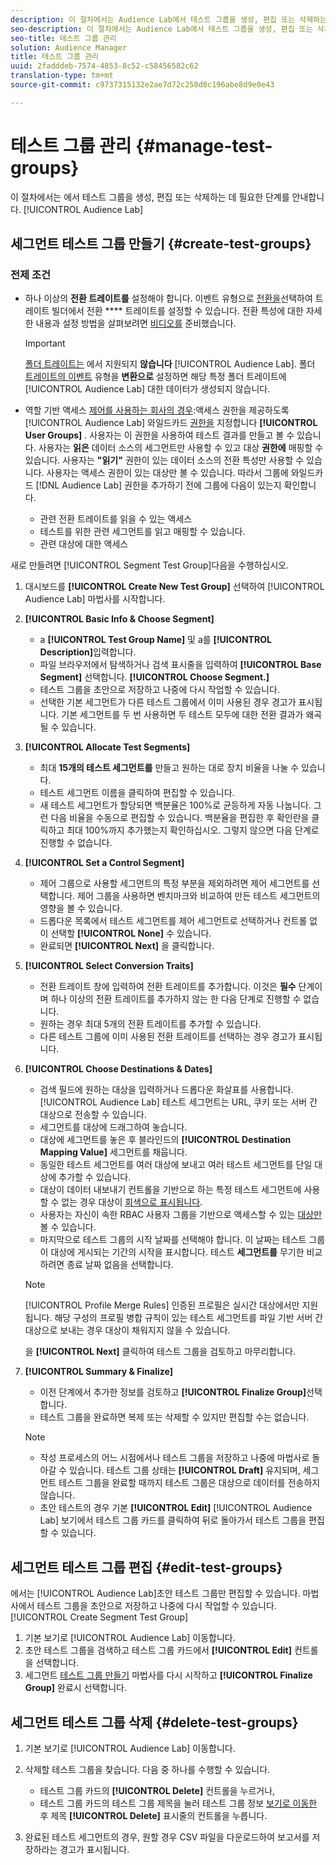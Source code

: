 ```yaml
---
description: 이 절차에서는 Audience Lab에서 테스트 그룹을 생성, 편집 또는 삭제하는 데 필요한 단계를 안내합니다
seo-description: 이 절차에서는 Audience Lab에서 테스트 그룹을 생성, 편집 또는 삭제하는 데 필요한 단계를 안내합니다
seo-title: 테스트 그룹 관리
solution: Audience Manager
title: 테스트 그룹 관리
uuid: 2fadddeb-7574-4853-8c52-c58456582c62
translation-type: tm+mt
source-git-commit: c9737315132e2ae7d72c250d8c196abe8d9e0e43

---
```



# 테스트 그룹 관리 {#manage-test-groups}

이 절차에서는 에서 테스트 그룹을 생성, 편집 또는 삭제하는 데 필요한 단계를 안내합니다. [!UICONTROL Audience Lab]

## 세그먼트 테스트 그룹 만들기 {#create-test-groups}

### 전제 조건

<!-- create-test-group.xml -->

* 하나 이상의 **전환 트레이트를** 설정해야 합니다. 이벤트 유형으로 [전환을](../../features/traits/create-onboarded-rule-based-traits.md)선택하여 트레이트 빌더에서 전환 **** 트레이트를 설정할 수 있습니다. 전환 특성에 대한 자세한 내용과 설정 방법을 살펴보려면 [비디오를](https://helpx.adobe.com/audience-manager/kt/using/creating-conversion-traits-feature-video-use.html) 준비했습니다.

   >[!IMPORTANT]
   >
   >[폴더 트레이트는](../../features/traits/about-folder-traits.md) 에서 지원되지 **않습니다** [!UICONTROL Audience Lab]. 폴더 [트레이트의 이벤트](../../features/traits/create-onboarded-rule-based-traits.md) 유형을 **변환으로** 설정하면 해당 특정 폴더 트레이트에 [!UICONTROL Audience Lab] 대한 데이터가 생성되지 않습니다.

* 역할 기반 액세스 [제어를 사용하는 회사의 경우](../../features/administration/administration-overview.md):액세스 권한을 제공하도록 [!UICONTROL Audience Lab] 와일드카드 [권한을](../../features/administration/administration-overview.md#wild-card-permissions) 지정합니다 **[!UICONTROL User Groups]** . 사용자는 이 권한을 사용하여 테스트 결과를 만들고 볼 수 있습니다. 사용자는 **읽은** 데이터 소스의 세그먼트만 사용할 수 있고 대상 **권한에** 매핑할 수 있습니다. 사용자는 **"읽기"** 권한이 있는 데이터 소스의 전환 특성만 사용할 수 있습니다. 사용자는 액세스 권한이 있는 대상만 볼 수 있습니다. 따라서 그룹에 와일드카드 [!DNL Audience Lab] 권한을 추가하기 전에 그룹에 다음이 있는지 확인합니다.
   * 관련 전환 트레이트를 읽을 수 있는 액세스
   * 테스트를 위한 관련 세그먼트를 읽고 매핑할 수 있습니다.
   * 관련 대상에 대한 액세스

새로 만들려면 [!UICONTROL Segment Test Group]다음을 수행하십시오.

1. 대시보드를 **[!UICONTROL Create New Test Group]** 선택하여 [!UICONTROL Audience Lab] 마법사를 시작합니다.
1. **[!UICONTROL Basic Info & Choose Segment]**

   * a **[!UICONTROL Test Group Name]** 및 a를 **[!UICONTROL Description]**&#x200B;입력합니다.
   * 파일 브라우저에서 탐색하거나 검색 표시줄을 입력하여 **[!UICONTROL Base Segment]** 선택합니다. **[!UICONTROL Choose Segment.]**
   * 테스트 그룹을 초안으로 저장하고 나중에 다시 작업할 수 있습니다.
   * 선택한 기본 세그먼트가 다른 테스트 그룹에서 이미 사용된 경우 경고가 표시됩니다. 기본 세그먼트를 두 번 사용하면 두 테스트 모두에 대한 전환 결과가 왜곡될 수 있습니다.

1. **[!UICONTROL Allocate Test Segments]**

   * 최대 **15개의 테스트 세그먼트를** 만들고 원하는 대로 장치 비율을 나눌 수 있습니다.
   * 테스트 세그먼트 이름을 클릭하여 편집할 수 있습니다.
   * 새 테스트 세그먼트가 할당되면 백분율은 100%로 균등하게 자동 나눕니다. 그런 다음 비율을 수동으로 편집할 수 있습니다. 백분율을 편집한 후 확인란을 클릭하고 최대 100%까지 추가했는지 확인하십시오. 그렇지 않으면 다음 단계로 진행할 수 없습니다.

1. **[!UICONTROL Set a Control Segment]**

   * 제어 그룹으로 사용할 세그먼트의 특정 부분을 제외하려면 제어 세그먼트를 선택합니다. 제어 그룹을 사용하면 벤치마크와 비교하여 만든 테스트 세그먼트의 영향을 볼 수 있습니다.
   * 드롭다운 목록에서 테스트 세그먼트를 제어 세그먼트로 선택하거나 컨트롤 없이 선택할 **[!UICONTROL None]** 수 있습니다.
   * 완료되면 **[!UICONTROL Next]** 을 클릭합니다.

1. **[!UICONTROL Select Conversion Traits]**

   * 전환 트레이트 창에 입력하여 전환 트레이트를 추가합니다. 이것은 **필수** 단계이며 하나 이상의 전환 트레이트를 추가하지 않는 한 다음 단계로 진행할 수 없습니다.
   * 원하는 경우 최대 5개의 전환 트레이트를 추가할 수 있습니다.
   * 다른 테스트 그룹에 이미 사용된 전환 트레이트를 선택하는 경우 경고가 표시됩니다.

1. **[!UICONTROL Choose Destinations & Dates]**

   * 검색 필드에 원하는 대상을 입력하거나 드롭다운 화살표를 사용합니다. [!UICONTROL Audience Lab] 테스트 세그먼트는 URL, 쿠키 또는 서버 간 대상으로 전송할 수 있습니다.
   * 세그먼트를 대상에 드래그하여 놓습니다.
   * 대상에 세그먼트를 놓은 후 블라인드의 **[!UICONTROL Destination Mapping Value]** 세그먼트를 채웁니다.
   * 동일한 테스트 세그먼트를 여러 대상에 보내고 여러 테스트 세그먼트를 단일 대상에 추가할 수 있습니다.
   * 대상이 데이터 내보내기 컨트롤을 기반으로 하는 특정 테스트 세그먼트에 사용할 수 없는 경우 대상이 [회색으로 표시됩니다](../../features/data-export-controls.md).
   * 사용자는 자신이 속한 RBAC 사용자 그룹을 기반으로 액세스할 수 있는 [대상만](../../features/administration/administration-overview.md) 볼 수 있습니다.
   * 마지막으로 테스트 그룹의 시작 날짜를 선택해야 합니다. 이 날짜는 테스트 그룹이 대상에 게시되는 기간의 시작을 표시합니다. 테스트 **세그먼트를** 무기한 비교하려면 종료 날짜 없음을 선택합니다.
   >[!NOTE]
   >
   >[!UICONTROL Profile Merge Rules] 인증된 프로필은 실시간 대상에서만 지원됩니다. 해당 구성의 프로필 병합 규칙이 있는 테스트 세그먼트를 파일 기반 서버 간 대상으로 보내는 경우 대상이 채워지지 않을 수 있습니다.

   을 **[!UICONTROL Next]** 클릭하여 테스트 그룹을 검토하고 마무리합니다.

1. **[!UICONTROL Summary & Finalize]**

   * 이전 단계에서 추가한 정보를 검토하고 **[!UICONTROL Finalize Group]**&#x200B;선택합니다.
   * 테스트 그룹을 완료하면 복제 또는 삭제할 수 있지만 편집할 수는 없습니다.
   >[!NOTE]
   >* 작성 프로세스의 어느 시점에서나 테스트 그룹을 저장하고 나중에 마법사로 돌아갈 수 있습니다. 테스트 그룹 상태는 **[!UICONTROL Draft]** 유지되며, 세그먼트 테스트 그룹을 완료할 때까지 테스트 그룹은 대상으로 데이터를 전송하지 않습니다.
   >* 초안 테스트의 경우 기본 **[!UICONTROL Edit]** [!UICONTROL Audience Lab] 보기에서 테스트 그룹 카드를 클릭하여 뒤로 돌아가서 테스트 그룹을 편집할 수 있습니다.


## 세그먼트 테스트 그룹 편집 {#edit-test-groups}

에서는 [!UICONTROL Audience Lab]초안 테스트 그룹만 편집할 수 있습니다. 마법사에서 테스트 그룹을 초안으로 저장하고 나중에 다시 작업할 수 있습니다. [!UICONTROL Create Segment Test Group]

1. 기본 보기로 [!UICONTROL Audience Lab] 이동합니다.
1. 초안 테스트 그룹을 검색하고 테스트 그룹 카드에서 **[!UICONTROL Edit]** 컨트롤을 선택합니다.
1. 세그먼트 [테스트 그룹 만들기](../../features/audience-lab/audience-lab-manage-test-groups.md#create-test-groups) 마법사를 다시 시작하고 **[!UICONTROL Finalize Group]** 완료시 선택합니다.

## 세그먼트 테스트 그룹 삭제 {#delete-test-groups}

1. 기본 보기로 [!UICONTROL Audience Lab] 이동합니다.
1. 삭제할 테스트 그룹을 찾습니다. 다음 중 하나를 수행할 수 있습니다.

   * 테스트 그룹 카드의 **[!UICONTROL Delete]** 컨트롤을 누르거나,
   * 테스트 그룹 카드의 테스트 그룹 제목을 눌러 테스트 그룹 정보 [보기로 이동한](../../features/audience-lab/audience-lab-information-view.md) 후 제목 **[!UICONTROL Delete]** 표시줄의 컨트롤을 누릅니다.

1. 완료된 테스트 세그먼트의 [](../../features/audience-lab/audience-lab.md#status)경우, 원할 경우 CSV 파일을 다운로드하여 보고서를 저장하라는 경고가 표시됩니다.
